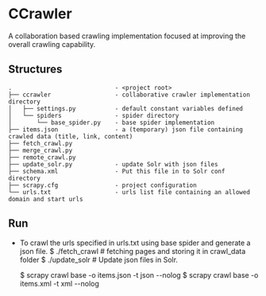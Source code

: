 CCrawler
========

A collaboration based crawling implementation focused at improving the overall crawling capability.

Structures
--------
    .                             - <project root>
    ├── ccrawler                  - collaborative crawler implementation directory
    │   ├── settings.py	          - default constant variables defined
    │   └── spiders               - spider directory
    │       └── base_spider.py    - base spider implementation
    ├── items.json                - a (temporary) json file containing crawled data (title, link, content)
    ├── fetch_crawl.py
    ├── merge_crawl.py
    ├── remote_crawl.py
    ├── update_solr.py            - update Solr with json files
    ├── schema.xml                - Put this file in to Solr conf directory
    ├── scrapy.cfg                - project configuration 
    └── urls.txt                  - urls list file containing an allowed domain and start urls


Run
--------
* To crawl the urls specified in urls.txt using base spider and generate a json file.
    $ ./fetch_crawl  # fetching pages and storing it in crawl_data folder
    $ ./update_solr  # Update json files in Solr.
    
    $ scrapy crawl base -o items.json -t json --nolog
    $ scrapy crawl base -o items.xml -t xml --nolog